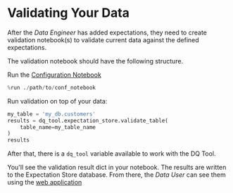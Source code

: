 # Validating Your Data
After the *Data Engineer* has added expectations, they need to create validation notebook(s) to validate current data against the defined expectations.

The validation notebook should have the following structure.

Run the [Configuration Notebook](../settle-dq-getting-started/configuration-notebook.md)
```python
%run ./path/to/conf_notebook
```
Run validation on top of your data:
```python
my_table = 'my_db.customers'
results = dq_tool.expectation_store.validate_table(
    table_name=my_table_name
)
results
```
After that, there is a `dq_tool` variable available to work with the DQ Tool.

You'll see the validation result dict in your notebook. The results are written to the Expectation Store database. From there, the *Data User* can see them using the [web application](./view-validation-results.md)